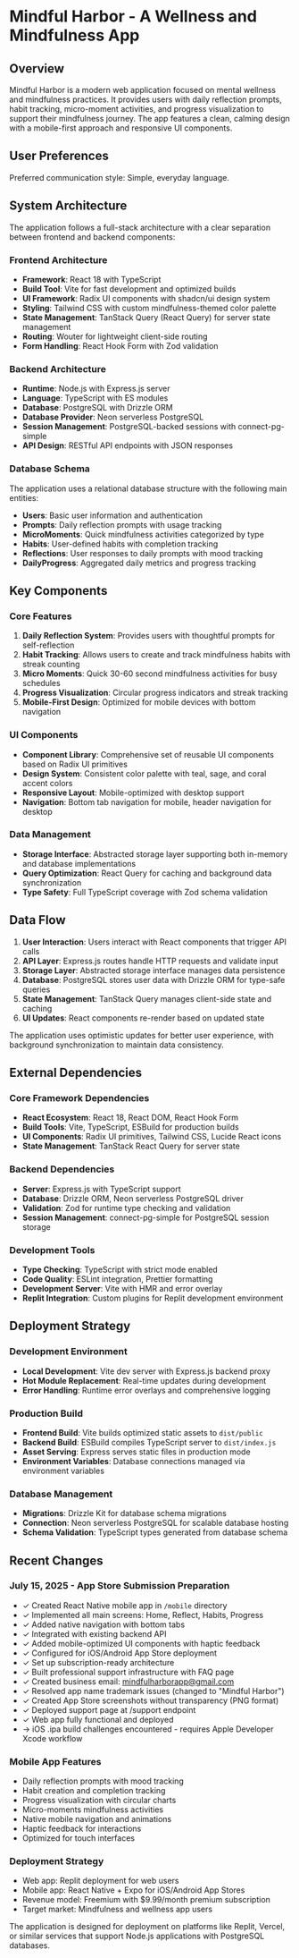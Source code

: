 # Mindful Harbor - A Wellness and Mindfulness App

## Overview

Mindful Harbor is a modern web application focused on mental wellness and mindfulness practices. It provides users with daily reflection prompts, habit tracking, micro-moment activities, and progress visualization to support their mindfulness journey. The app features a clean, calming design with a mobile-first approach and responsive UI components.

## User Preferences

Preferred communication style: Simple, everyday language.

## System Architecture

The application follows a full-stack architecture with a clear separation between frontend and backend components:

### Frontend Architecture
- **Framework**: React 18 with TypeScript
- **Build Tool**: Vite for fast development and optimized builds
- **UI Framework**: Radix UI components with shadcn/ui design system
- **Styling**: Tailwind CSS with custom mindfulness-themed color palette
- **State Management**: TanStack Query (React Query) for server state management
- **Routing**: Wouter for lightweight client-side routing
- **Form Handling**: React Hook Form with Zod validation

### Backend Architecture  
- **Runtime**: Node.js with Express.js server
- **Language**: TypeScript with ES modules
- **Database**: PostgreSQL with Drizzle ORM
- **Database Provider**: Neon serverless PostgreSQL
- **Session Management**: PostgreSQL-backed sessions with connect-pg-simple
- **API Design**: RESTful API endpoints with JSON responses

### Database Schema
The application uses a relational database structure with the following main entities:
- **Users**: Basic user information and authentication
- **Prompts**: Daily reflection prompts with usage tracking
- **MicroMoments**: Quick mindfulness activities categorized by type
- **Habits**: User-defined habits with completion tracking
- **Reflections**: User responses to daily prompts with mood tracking
- **DailyProgress**: Aggregated daily metrics and progress tracking

## Key Components

### Core Features
1. **Daily Reflection System**: Provides users with thoughtful prompts for self-reflection
2. **Habit Tracking**: Allows users to create and track mindfulness habits with streak counting
3. **Micro Moments**: Quick 30-60 second mindfulness activities for busy schedules
4. **Progress Visualization**: Circular progress indicators and streak tracking
5. **Mobile-First Design**: Optimized for mobile devices with bottom navigation

### UI Components
- **Component Library**: Comprehensive set of reusable UI components based on Radix UI primitives
- **Design System**: Consistent color palette with teal, sage, and coral accent colors
- **Responsive Layout**: Mobile-optimized with desktop support
- **Navigation**: Bottom tab navigation for mobile, header navigation for desktop

### Data Management
- **Storage Interface**: Abstracted storage layer supporting both in-memory and database implementations
- **Query Optimization**: React Query for caching and background data synchronization
- **Type Safety**: Full TypeScript coverage with Zod schema validation

## Data Flow

1. **User Interaction**: Users interact with React components that trigger API calls
2. **API Layer**: Express.js routes handle HTTP requests and validate input
3. **Storage Layer**: Abstracted storage interface manages data persistence
4. **Database**: PostgreSQL stores user data with Drizzle ORM for type-safe queries
5. **State Management**: TanStack Query manages client-side state and caching
6. **UI Updates**: React components re-render based on updated state

The application uses optimistic updates for better user experience, with background synchronization to maintain data consistency.

## External Dependencies

### Core Framework Dependencies
- **React Ecosystem**: React 18, React DOM, React Hook Form
- **Build Tools**: Vite, TypeScript, ESBuild for production builds
- **UI Components**: Radix UI primitives, Tailwind CSS, Lucide React icons
- **State Management**: TanStack React Query for server state

### Backend Dependencies
- **Server**: Express.js with TypeScript support
- **Database**: Drizzle ORM, Neon serverless PostgreSQL driver
- **Validation**: Zod for runtime type checking and validation
- **Session Management**: connect-pg-simple for PostgreSQL session storage

### Development Tools
- **Type Checking**: TypeScript with strict mode enabled
- **Code Quality**: ESLint integration, Prettier formatting
- **Development Server**: Vite with HMR and error overlay
- **Replit Integration**: Custom plugins for Replit development environment

## Deployment Strategy

### Development Environment
- **Local Development**: Vite dev server with Express.js backend proxy
- **Hot Module Replacement**: Real-time updates during development
- **Error Handling**: Runtime error overlays and comprehensive logging

### Production Build
- **Frontend Build**: Vite builds optimized static assets to `dist/public`
- **Backend Build**: ESBuild compiles TypeScript server to `dist/index.js`
- **Asset Serving**: Express serves static files in production mode
- **Environment Variables**: Database connections managed via environment variables

### Database Management
- **Migrations**: Drizzle Kit for database schema migrations
- **Connection**: Neon serverless PostgreSQL for scalable database hosting
- **Schema Validation**: TypeScript types generated from database schema

## Recent Changes

### July 15, 2025 - App Store Submission Preparation
- ✓ Created React Native mobile app in `/mobile` directory  
- ✓ Implemented all main screens: Home, Reflect, Habits, Progress
- ✓ Added native navigation with bottom tabs
- ✓ Integrated with existing backend API
- ✓ Added mobile-optimized UI components with haptic feedback
- ✓ Configured for iOS/Android App Store deployment
- ✓ Set up subscription-ready architecture
- ✓ Built professional support infrastructure with FAQ page
- ✓ Created business email: mindfulharborapp@gmail.com
- ✓ Resolved app name trademark issues (changed to "Mindful Harbor")
- ✓ Created App Store screenshots without transparency (PNG format)
- ✓ Deployed support page at /support endpoint
- ✓ Web app fully functional and deployed
- → iOS .ipa build challenges encountered - requires Apple Developer Xcode workflow

### Mobile App Features
- Daily reflection prompts with mood tracking
- Habit creation and completion tracking  
- Progress visualization with circular charts
- Micro-moments mindfulness activities
- Native mobile navigation and animations
- Haptic feedback for interactions
- Optimized for touch interfaces

### Deployment Strategy
- Web app: Replit deployment for web users
- Mobile app: React Native + Expo for iOS/Android App Stores
- Revenue model: Freemium with $9.99/month premium subscription
- Target market: Mindfulness and wellness app users

The application is designed for deployment on platforms like Replit, Vercel, or similar services that support Node.js applications with PostgreSQL databases.